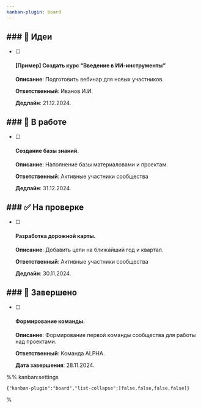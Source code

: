 ```yaml
---
kanban-plugin: board
---
```


## ### 📝 Идеи

- [ ] #### **[Пример]** Создать курс “Введение в ИИ-инструменты”  
	
	**Описание**: Подготовить вебинар для новых участников.
	
	**Ответственный**: Иванов И.И.
	
	**Дедлайн**: 21.12.2024.


## ### 🚀 В работе

- [ ] #### Создание базы знаний. 
	
	**Описание**: Наполнение базы материаловами и проектам.  
	
	**Ответственный**: Активные участники сообщества
	
	**Дедлайн**: 31.12.2024.


## ### ✅ На проверке

- [ ] #### Разработка дорожной карты.  
	**Описание**: Добавить цели на ближайший год и квартал.  
	
	**Ответственный**: Активные участники сообщества
	
	**Дедлайн**: 30.11.2024.


## ### 🎉 Завершено

- [ ] #### Формирование команды.
	**Описание**: Формирование первой команды сообщества для работы над проектами.
	
	**Ответственный**: Команда ALPHA.  
	
	**Дата завершения**: 28.11.2024.




%% kanban:settings
```
{"kanban-plugin":"board","list-collapse":[false,false,false,false]}
```
%